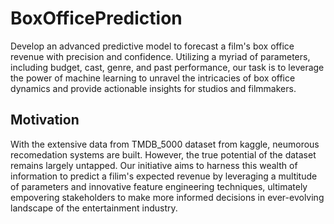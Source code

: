 # BoxOfficePrediction
Develop an advanced predictive model to forecast a film's box office revenue with precision and confidence. Utilizing a myriad of parameters, including budget, cast, genre, and past performance, our task is to leverage the power of machine learning to unravel the intricacies of box office dynamics and provide actionable insights for studios and filmmakers.

## Motivation
With the extensive data from TMDB_5000 dataset from kaggle, neumorous recomedation systems are built. However, the true potential of the dataset remains largely untapped. Our initiative aims to harness this wealth of information to predict a filim's expected revenue by leveraging a multitude of parameters and innovative feature engineering techniques, ultimately empovering stakeholders to make more informed decisions in ever-evolving landscape of the entertainment industry. 
